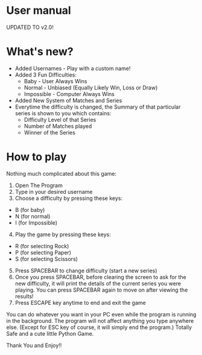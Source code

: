 # User manual
UPDATED TO v2.0!

# What's new?
- Added Usernames - Play with a custom name!
- Added 3 Fun Difficulties:
    - Baby - User Always Wins
    - Normal - Unbiased (Equally Likely Win, Loss or Draw)
    - Impossible - Computer Always Wins
- Added New System of Matches and Series
- Everytime the difficulty is changed, the Summary of that particular series is shown to you which contains:
    - Difficulty Level of that Series
    - Number of Matches played
    - Winner of the Series 
    

# How to play 
Nothing much complicated about this game:
1. Open The Program
2. Type in your desired username
3. Choose a difficulty by pressing these keys:
- B (for baby)
- N (for normal)
- I (for Impossible)
4. Play the game by pressing these keys:
- R (for selecting Rock)
- P (for selecting Paper)
- S (for selecting Scissors)
5. Press SPACEBAR to change difficulty (start a new series)
6. Once you press SPACEBAR, before clearing the screen to ask for the new difficulty, it will print the details of the current series you were playing.
   You can press SPACEBAR again to move on after viewing the results!
7. Press ESCAPE key anytime to end and exit the game

You can do whatever you want in your PC even while the program is running in the background. The program will not affect anything you type anywhere else.
(Except for ESC key of course, it will simply end the program.)
 Totally Safe and a cute little Python Game.

Thank You and Enjoy!!
